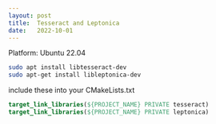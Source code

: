 ```yaml
---
layout: post
title:  Tesseract and Leptonica
date:   2022-10-01
---
```

Platform: Ubuntu 22.04
```sh
sudo apt install libtesseract-dev
sudo apt-get install libleptonica-dev
```
include these into your CMakeLists.txt
```cmake
target_link_libraries(${PROJECT_NAME} PRIVATE tesseract)
target_link_libraries(${PROJECT_NAME} PRIVATE leptonica)
```
